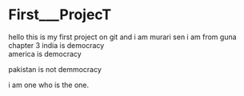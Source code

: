 # First___ProjecT
hello this  is my first project on git  and i am  murari sen
i am from guna
chapter 3
india is democracy  
america is democracy

pakistan is not demmocracy

 i am one who is the one.

 
